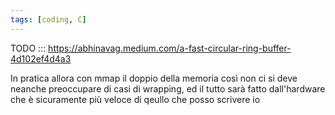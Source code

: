 ```yaml
---
tags: [coding, C]
---
```


TODO ::: https://abhinavag.medium.com/a-fast-circular-ring-buffer-4d102ef4d4a3

In pratica allora con mmap il doppio della memoria così non ci si deve neanche preoccupare di casi di wrapping, ed il tutto sarà fatto dall'hardware che è sicuramente più veloce di qeullo che posso scrivere io